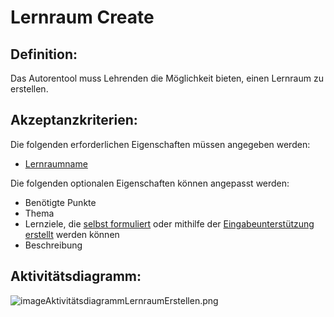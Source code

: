 # Lernraum Create

## Definition:

Das Autorentool muss Lehrenden die Möglichkeit bieten, einen Lernraum zu erstellen.

## Akzeptanzkriterien:

Die folgenden erforderlichen Eigenschaften müssen angegeben werden:
- [Lernraumname](AWA9001.md)

Die folgenden optionalen Eigenschaften können angepasst werden:
- Benötigte Punkte
- Thema
- Lernziele, die [selbst formuliert](AHO02.md) oder mithilfe der [Eingabeunterstützung erstellt](AHO01.md) werden können
- Beschreibung

## Aktivitätsdiagramm:

![imageAktivitätsdiagrammLernraumErstellen.png](imageAktivitätsdiagrammLernraumErstellen.png)
